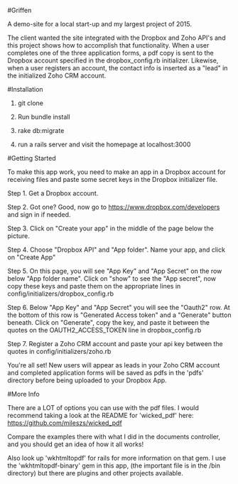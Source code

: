 #Griffen

A demo-site for a local start-up and my largest project of 2015.

The client wanted the site integrated with the Dropbox and Zoho API's and this project
shows how to accomplish that functionality. When a user completes one of the three application forms, 
a pdf copy is sent to the Dropbox account specified in the dropbox_config.rb initializer. Likewise, when a 
user registers an account, the contact info is inserted as a "lead" in the initialized Zoho CRM account.

#Installation

1. git clone

2. Run bundle install

3. rake db:migrate

4. run a rails server and visit the homepage at localhost:3000

#Getting Started

To make this app work, you need to make an app in a Dropbox account for receiving files and paste
some secret keys in the Dropbox initializer file.

Step 1. Get a Dropbox account.

Step 2. Got one? Good, now go to https://www.dropbox.com/developers and sign in if needed.

Step 3. Click on "Create your app" in the middle of the page below the picture.

Step 4. Choose "Dropbox API" and "App folder". Name your app, and click on "Create App"

Step 5. On this page, you will see "App Key" and "App Secret" on the row below "App folder name". 
Click on "show" to see the "App secret", now copy these keys and paste them on the appropriate lines
in config/initializers/dropbox_config.rb

Step 6. Below "App Key" and "App Secret" you will see the "Oauth2" row. At the bottom of this row is
"Generated Access token" and a "Generate" button beneath. Click on "Generate", copy the key, and
paste it between the quotes on the OAUTH2_ACCESS_TOKEN line in dropbox_config.rb

Step 7. Register a Zoho CRM account and paste your api key between the quotes in config/initializers/zoho.rb

You're all set!  New users will appear as leads in your Zoho CRM account and completed application forms will 
be saved as pdfs in the 'pdfs' directory before being uploaded to your Dropbox App.

#More Info

There are a LOT of options you can use with the pdf files. I would recommend taking a look at the
README for 'wicked_pdf' here: https://github.com/mileszs/wicked_pdf

Compare the examples there with what I did in the documents controller, and you should get an idea of
how it all works!

Also look up 'wkhtmltopdf' for rails for more information on that gem. I use the 'wkhtmltopdf-binary' gem
in this app, (the important file is in the /bin directory) but there are plugins and other projects available.
